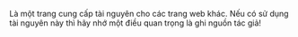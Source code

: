 Là một trang cung cấp tài nguyên cho các trang web khác. Nếu có sử dụng tài nguyên này thì hãy nhớ một điều quan trọng là ghi nguồn tác giả!

